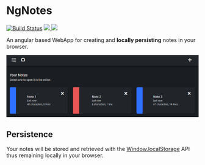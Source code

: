 # NgNotes
[![Build Status](https://travis-ci.com/Kexplx/ng-notes.svg?token=8vgv4N3GwoEWgs1jpqeS&branch=master)](https://travis-ci.com/Kexplx/ng-notes)
<a href="https://badges.mit-license.org/" alt="MIT Licence">
    <img src="https://img.shields.io/badge/license-MIT-0677b7" />
</a>
<a href="https://github.com/Kexplx/ng-notes/releases/tag/v1.1"  alt="NgNotes version 1.1">
    <img src="https://img.shields.io/badge/version-1.1-e77334" />
</a>

An angular based WebApp for creating and <b>locally persisting</b> notes in your browser.

<p align="center">
  <img src="doc/preview.png?raw=true" title="Sample Route">
</p>

## Persistence

Your notes will be stored and retrieved with the <a href="https://developer.mozilla.org/en-US/docs/Web/API/Window/localStorage">Window.localStorage</a> API thus remaining locally in your browser.

